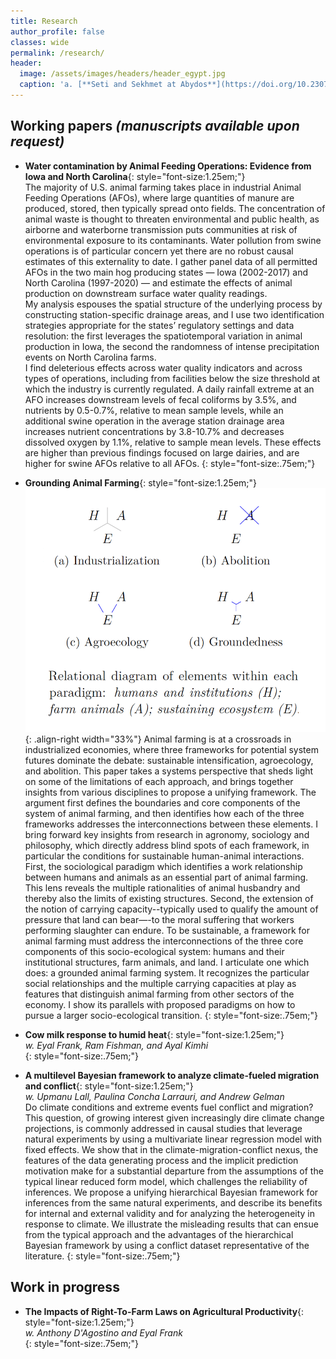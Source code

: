 ```yaml
---
title: Research
author_profile: false
classes: wide
permalink: /research/
header:
  image: /assets/images/headers/header_egypt.jpg
  caption: 'a. [**Seti and Sekhmet at Abydos**](https://doi.org/10.2307/3269982){:target="_blank"}, b. [**Apis**](https://art.thewalters.org/detail/22249){:target="_blank"}'
---
```



## Working papers *(manuscripts available upon request)*

  - **Water contamination by Animal Feeding Operations: Evidence from Iowa
and North Carolina**{: style="font-size:1.25em;"}     
The majority of U.S. animal farming takes place in industrial Animal Feeding Operations (AFOs), where large quantities of manure are produced, stored, then typically spread onto fields. The concentration of animal waste is thought to threaten environmental and public health, as airborne and waterborne transmission puts communities at risk of environmental exposure to its contaminants. Water pollution from swine operations is of particular concern yet there are no robust causal estimates of this externality to date. I gather panel data of all permitted AFOs in the two main hog producing states — Iowa (2002-2017) and North Carolina (1997-2020) — and estimate the effects of animal production on downstream surface water quality readings.  
My analysis espouses the spatial structure of the underlying process by constructing station-specific drainage areas, and I use two identification strategies appropriate for the states’ regulatory settings and data resolution: the first leverages the spatiotemporal variation in animal production in Iowa, the second the randomness of intense precipitation events on North Carolina farms.  
I find deleterious effects across water quality indicators and across types of operations, including from facilities below the size threshold at which the industry is currently regulated. A daily rainfall extreme at an AFO increases downstream levels of fecal coliforms by 3.5%, and nutrients by 0.5-0.7%, relative to mean sample levels, while an additional swine operation in the average station drainage area increases nutrient concentrations by 3.8-10.7% and decreases dissolved oxygen by 1.1%, relative to sample mean levels. These effects are higher than previous findings focused on large dairies, and are higher for swine AFOs relative to all AFOs.
{: style="font-size:.75em;"}


  - **Grounding Animal Farming**{: style="font-size:1.25em;"}     
![image-right](/assets/images/fig_papers/fig_groundingAF.png){: .align-right width="33%"}
Animal farming is at a crossroads in industrialized economies, where three frameworks for potential system futures dominate the debate: sustainable intensification, agroecology, and abolition. This paper takes a systems perspective that sheds light on some of the limitations of each approach, and brings together insights from various disciplines to propose a unifying framework.
The argument first defines the boundaries and core components of the system of animal farming, and then identifies how each of the three frameworks addresses the interconnections between these elements. I bring forward key insights from research in agronomy, sociology and philosophy, which directly address blind spots of each framework, in particular the conditions for sustainable human-animal interactions. First, the sociological paradigm which identifies a work relationship between humans and animals as an essential part of animal farming. This lens reveals the multiple rationalities of animal husbandry and thereby also the limits of existing structures. Second, the extension of the notion of carrying capacity--typically used to qualify the amount of pressure that land can bear—-to the moral suffering that workers performing slaughter can endure.
To be sustainable, a framework for animal farming must address the interconnections of the three core components of this socio-ecological system: humans and their institutional structures, farm animals, and land. I articulate one which does: a grounded animal farming system. It recognizes the particular social relationships and the multiple carrying capacities at play as features that distinguish animal farming from other sectors of the economy. I show its parallels with proposed paradigms on how to pursue a larger socio-ecological transition.
{: style="font-size:.75em;"}


  - **Cow milk response to humid heat**{: style="font-size:1.25em;"}  	
*w. Eyal Frank, Ram Fishman, and Ayal Kimhi*	
{: style="font-size:.75em;"}


  - **A multilevel Bayesian framework to analyze climate-fueled migration and conflict**{: style="font-size:1.25em;"}  	
*w. Upmanu Lall, Paulina Concha Larrauri, and Andrew Gelman*  
Do climate conditions and extreme events fuel conflict and migration? This question, of growing interest given increasingly dire climate change projections, is commonly addressed in causal studies that leverage natural experiments by using a multivariate linear regression model with fixed effects. We show that in the climate-migration-conflict nexus, the features of the data generating process and the implicit prediction motivation make for a substantial departure from the assumptions of the typical linear reduced form model, which challenges the reliability of inferences. We propose a unifying hierarchical Bayesian framework for inferences from the same natural experiments, and describe its benefits for internal and external validity and for analyzing the heterogeneity in response to climate. We illustrate the misleading results that can ensue from the typical approach and the advantages of the hierarchical Bayesian framework by using a conflict dataset representative of the literature.
{: style="font-size:.75em;"}


## Work in progress

  - **The Impacts of Right-To-Farm Laws on Agricultural Productivity**{: style="font-size:1.25em;"}  	
*w. Anthony D'Agostino and Eyal Frank*		
{: style="font-size:.75em;"}


